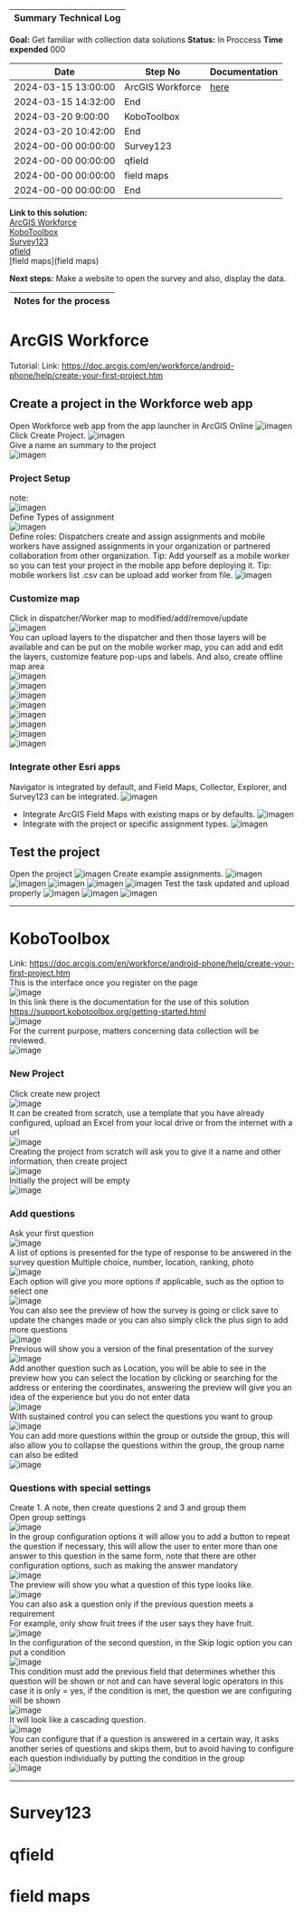 
| **Summary Technical Log**                                 |
|-----------------------------------------------------------|

**Goal:** Get familiar with collection data solutions 
**Status:** In Proccess
**Time expended**         000    

| **Date**              | **Step No**              | **Documentation** |
|-----------------------|--------------------------|-------------------|
| 2024-03-15 13:00:00   | ArcGIS Workforce         | [here](https://fleming.maps.arcgis.com/apps/workforce/projects/13b23d4f37834ed9b7aa03f814078f0e/dispatch/assignments)      |
| 2024-03-15 14:32:00   | End                      |
| 2024-03-20 9:00:00   | KoboToolbox              |       |
| 2024-03-20 10:42:00   | End                      |
| 2024-00-00 00:00:00   | Survey123                |       |
| 2024-00-00 00:00:00   | qfield                   |      |
| 2024-00-00 00:00:00   | field maps               |       |
| 2024-00-00 00:00:00   | End                      |

**Link to this solution:**  
[ArcGIS Workforce](#ArcGIS-Workforce)  
[KoboToolbox](#KoboToolbox)  
[Survey123](Survey123)  
[qfield](qfield)  
[field maps](field maps)  


**Next steps:**
Make a website to open the survey and also, display the data.

| **Notes for the process**                                |
|-----------------------------------------------------------|

# ArcGIS Workforce
Tutorial: Link: https://doc.arcgis.com/en/workforce/android-phone/help/create-your-first-project.htm
## Create a project in the Workforce web app
Open Workforce web app from the app launcher in ArcGIS Online
![imagen](../a00templates/img/img134.png)   
Click Create Project.
![imagen](../a00templates/img/img135.png)  
Give a name an summary to the project  
![imagen](../a00templates/img/img136.png)  
### Project Setup
note:  
![imagen](../a00templates/img/img137.png)  
Define Types of assignment  
![imagen](../a00templates/img/img138.png)  
Define roles: Dispatchers create and assign assignments and mobile workers have assigned assignments in your organization or partnered collaboration from other organization.
Tip: Add yourself as a mobile worker so you can test your project in the mobile app before deploying it.
Tip: mobile workers list .csv can be upload add worker from file.
![imagen](../a00templates/img/img139.png)  
### Customize map  
Click in dispatcher/Worker map to modified/add/remove/update  
![imagen](../a00templates/img/img140.png)  
You can upload layers to the dispatcher and then those layers will be available and can be put on the mobile worker map, you can add and edit the layers, customize feature pop-ups and labels. And also, create offline map area  
![imagen](../a00templates/img/img141.png)  
![imagen](../a00templates/img/img142.png)  
![imagen](../a00templates/img/img143.png)  
![imagen](../a00templates/img/img144.png)  
![imagen](../a00templates/img/img145.png)  
![imagen](../a00templates/img/img146.png)  
![imagen](../a00templates/img/img147.png)  
![imagen](../a00templates/img/img148.png)  
### Integrate other Esri apps
Navigator is integrated by default, and Field Maps, Collector, Explorer, and Survey123 can be integrated.
![imagen](../a00templates/img/img149.png)  
-	Integrate ArcGIS Field Maps with existing maps or by defaults.
![imagen](../a00templates/img/img150.png)  
-	Integrate with the project or specific assignment types.
![imagen](../a00templates/img/img151.png) 
## Test the project
Open the project
![imagen](../a00templates/img/img152.png)
Create example assignments.
![imagen](../a00templates/img/img153.png)
![imagen](../a00templates/img/img154.png)
![imagen](../a00templates/img/img155.png)
![imagen](../a00templates/img/img156.png)
![imagen](../a00templates/img/img157.png)
Test the task updated and upload properly
![imagen](../a00templates/img/img158.png)
![imagen](../a00templates/img/img159.png)
![imagen](../a00templates/img/img160.png)


----------------------------------------------------------------------
# KoboToolbox
Link: https://doc.arcgis.com/en/workforce/android-phone/help/create-your-first-project.htm  
This is the interface once you register on the page  
![image](../a00templates/img/img161.png)  
In this link there is the documentation for the use of this solution  
 https://support.kobotoolbox.org/getting-started.html  
![image](../a00templates/img/img162.png)  
For the current purpose, matters concerning data collection will be reviewed.  
![image](../a00templates/img/img163.png)  
### New Project  
Click create new project  
![image](../a00templates/img/img164.png)  
It can be created from scratch, use a template that you have already configured, upload an Excel from your local drive or from the internet with a url  
![image](../a00templates/img/img165.png)  
Creating the project from scratch will ask you to give it a name and other information, then create project  
![image](../a00templates/img/img166.png)  
Initially the project will be empty  
![image](../a00templates/img/img167.png)  
### Add questions  
Ask your first question  
![image](../a00templates/img/img168.png)  
A list of options is presented for the type of response to be answered in the survey question
Multiple choice, number, location, ranking, photo  
![image](../a00templates/img/img169.png)  
Each option will give you more options if applicable, such as the option to select one  
![image](../a00templates/img/img170.png)  
You can also see the preview of how the survey is going or click save to update the changes made or you can also simply click the plus sign to add more questions  
![image](../a00templates/img/img171.png)  
Previous will show you a version of the final presentation of the survey  
![image](../a00templates/img/img172.png)  
Add another question such as Location, you will be able to see in the preview how you can select the location by clicking or searching for the address or entering the coordinates, answering the preview will give you an idea of the experience but you do not enter data  
![image](../a00templates/img/img173.png)  
With sustained control you can select the questions you want to group  
![image](../a00templates/img/img174.png)  
You can add more questions within the group or outside the group, this will also allow you to collapse the questions within the group, the group name can also be edited  
![image](../a00templates/img/img175.png)  
### Questions with special settings  
Create 1. A note, then create questions 2 and 3 and group them  
Open group settings  
![image](../a00templates/img/img176.png)  
In the group configuration options it will allow you to add a button to repeat the question if necessary, this will allow the user to enter more than one answer to this question in the same form, note that there are other configuration options, such as making the answer mandatory  
![image](../a00templates/img/img177.png)  
The preview will show you what a question of this type looks like.  
![image](../a00templates/img/img178.png)  
You can also ask a question only if the previous question meets a requirement  
For example, only show fruit trees if the user says they have fruit.  
![image](../a00templates/img/img179.png)  
In the configuration of the second question, in the Skip logic option you can put a condition  
![image](../a00templates/img/img180.png)  
This condition must add the previous field that determines whether this question will be shown or not and can have several logic operators in this case it is only = yes, if the condition is met, the question we are configuring will be shown  
![image](../a00templates/img/img181.png)  
It will look like a cascading question.  
![image](../a00templates/img/img182.png)  
You can configure that if a question is answered in a certain way, it asks another series of questions and skips them, but to avoid having to configure each question individually by putting the condition in the group  
![image](../a00templates/img/img183.png)  

----------------------------------------------------------------------  
# Survey123

# qfield

# field maps
